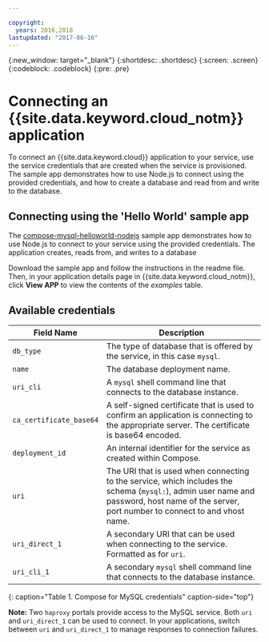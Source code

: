 ```yaml
---

copyright:
  years: 2016,2018
lastupdated: "2017-06-16"
---
```


{:new_window: target="_blank"}
{:shortdesc: .shortdesc}
{:screen: .screen}
{:codeblock: .codeblock}
{:pre: .pre}

# Connecting an {{site.data.keyword.cloud_notm}} application

To connect an {{site.data.keyword.cloud}} application to your service, use the service credentials that are created when the service is provisioned. The sample app demonstrates how to use Node.js to connect using the provided credentials, and how to create a database and read from and write to the database.

## Connecting using the 'Hello World' sample app

The [compose-mysql-helloworld-nodejs](https://github.com/IBM-Bluemix/compose-mysql-helloworld-nodejs) sample app demonstrates how to use Node.js to connect to your service using the provided credentials. The application creates, reads from, and writes to a database

Download the sample app and follow the instructions in the readme file. Then, in your application details page in {{site.data.keyword.cloud_notm}}, click **View APP** to view the contents of the *examples* table.

## Available credentials

Field Name|Description
----------|-----------
`db_type`|The type of database that is offered by the service, in this case `mysql`.
`name`|The database deployment name.
`uri_cli`|A `mysql` shell command line that connects to the database instance.
`ca_certificate_base64`|A self-signed certificate that is used to confirm an application is connecting to the appropriate server. The certificate is base64 encoded.
`deployment_id`|An internal identifier for the service as created within Compose.
`uri`|The URI that is used when connecting to the service, which includes the schema (`mysql:`), admin user name and password, host name of the server, port number to connect to and vhost name.
`uri_direct_1`|A secondary URI that can be used when connecting to the service. Formatted as for `uri`.
`uri_cli_1`|A secondary `mysql` shell command line that connects to the database instance.
{: caption="Table 1. Compose for MySQL credentials" caption-side="top"}

**Note:** Two `haproxy` portals provide access to the MySQL service. Both `uri` and `uri_direct_1` can be used to connect. In your applications, switch between `uri` and `uri_direct_1` to manage responses to connection failures.
